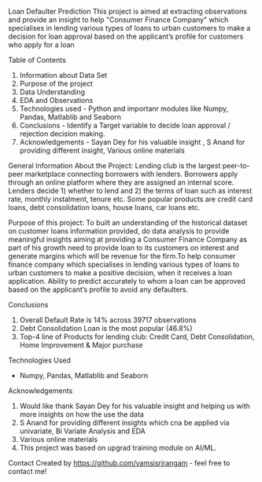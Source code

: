 Loan Defaulter Prediction
This project is aimed at extracting observations and provide an insight to help "Consumer Finance Company" which specialises in lending various types of loans to urban customers to make a decision for loan approval based on the applicant’s profile for customers who apply for a loan

Table of Contents
  1. Information about Data Set 
  2. Purpose of the project 
  3. Data Understanding
  4. EDA and Observations  
  5. Technologies used - Python and importanr modules like Numpy, Pandas, Matlablib and Seaborn
  6. Conclusions - Identify a Target variable to decide loan approval / rejection decision making.
  7. Acknowledgements - Sayan Dey for his valuable insight , S Anand for providing different insight, Various online materials

General Information
About the Project:
Lending club is the largest peer-to-peer marketplace connecting borrowers with lenders. Borrowers apply through an online platform where they are assigned an internal score. Lenders decide 1) whether to lend and 2) the terms of loan such as interest rate, monthly instalment, tenure etc.
Some popular products are credit card loans, debt consolidation loans, house loans, car loans etc.

Purpose of this project:
To built an understanding of the historical dataset on customer loans information provided, do data analysis to provide meaningful insights aiming at providing a Consumer Finance Company as part of his growth need to provide loan to its customers on interest and generate margins which will be revenue for the firm.To help consumer finance company which specialises in lending various types of loans to urban customers to make a positive decision, when it receives a loan application. Ability to predict accurately to whom a loan can be approved based on the applicant’s profile to avoid any defaulters.

Conclusions
1. Overall Default Rate is 14% across 39717 observations
2. Debt Consolidation Loan is the most popular (46.8%)
3. Top-4 line of Products for lending club: Credit Card, Debt Consolidation, Home Improvement & Major purchase 
 
Technologies Used
- Numpy, Pandas, Matlablib and Seaborn

Acknowledgements
  1. Would like thank Sayan Dey for his valuable insight and helping us with more insights on how the use the data
  2. S Anand for providing different insights which cna be applied via univariate, Bi Variate Analysis and EDA 
  3. Various online materials
  4. This project was based on upgrad training module on AI/ML.


Contact
Created by https://github.com/vamsisrirangam - feel free to contact me!


 